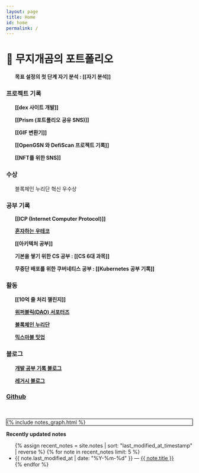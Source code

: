 ```yaml
---
layout: page
title: Home
id: home
permalink: /
---
```


# 🌈 무지개곰의 포트폴리오
<div>
<ul style="font-weight: bold">목표 설정의 첫 단계 자기 분석 : 
<span style="font-weight: bold">[[자기 분석]]</span>
</ul>

<h3> 프로젝트 기록 </h3>
	<ul style="font-weight: bold">
		<span style="font-weight: bold">[[dex 사이트 개발]]</span>
	</ul>
	<ul style="font-weight: bold">
		<span style="font-weight: bold">[[Prism (포트폴리오 공유 SNS)]]</span>
	</ul>
	<ul style="font-weight: bold">
		<span style="font-weight: bold">[[GIF 변환기]]</span>
	</ul>
	<ul style="font-weight: bold">
		<span style="font-weight: bold">[[OpenGSN 와 DefiScan 프로젝트 기록]]</span>
	</ul>
	<ul style="font-weight: bold">
		<span style="font-weight: bold">[[NFT를 위한 SNS]]</span>
	</ul>
	
<h3>수상</h3>
	<ul>블록체인 누리단 혁신 우수상</ul>
	
<h3> 공부 기록 </h3>
	<ul style="font-weight: bold">
		<span style="font-weight: bold">[[ICP (Internet Computer Protocol)]]</span>
	</ul>
	<ul>
		<span style="font-weight: bold"><a href="https://www.youtube.com/channel/UCz7xhiKgrdhwFRxfvpnUriw">혼자하는 우테코</a></span>
	</ul>
	<ul>
		<span style="font-weight: bold">[[아키텍처 공부]]</span>
	</ul>
	<ul style="font-weight: bold">기본을 쌓기 위한 CS 공부 : 
		<span style="font-weight: bold">[[CS 6대 과목]]</span>
	</ul>
	<ul style="font-weight: bold">무중단 배포를 위한 쿠버네티스 공부 : 
		<span style="font-weight: bold">[[Kubernetes 공부 기록]]</span>
	</ul>



<h3>활동</h3>
	<ul>
		<span style="font-weight: bold">
		[[10억 줄 처리 챌린지]]
		</span>
	</ul>
	<ul>
		<span style="font-weight: bold"><a href="https://rainbow96bear.tistory.com/entry/%EC%84%9C%ED%8F%AC%ED%84%B0%EC%A6%88-%EC%9C%84%ED%8D%BC%EB%B8%94%EB%A6%AD-%EC%84%9C%ED%8F%AC%ED%84%B0%EC%A6%88-%EB%B0%9C%EB%8C%80%EC%8B%9D">위퍼블릭(DAO) 서포터즈</a></span>
	</ul>
	<ul>
		<span style="font-weight: bold"><a href="https://rainbow96bear.tistory.com/entry/%EC%B2%B4%ED%97%98%EB%8B%A8-2023-%EB%B8%94%EB%A1%9D%EC%B2%B4%EC%9D%B8-%EB%88%84%EB%A6%AC%EB%8B%A8-%EB%A6%AC%EC%82%AC%EC%9D%B4%ED%81%B4-%EB%A0%9B%EC%A0%80-%EC%B2%B4%ED%97%98-%ED%9B%84%EA%B8%B0">블록체인 누리단</a>
		</span>
	</ul>
	<ul>
		<span style="font-weight: bold"><a href="https://rainbow96bear.tistory.com/entry/%ED%9B%84%EA%B8%B0-%EB%AF%B9%EC%8A%A4%EB%A7%88%EB%B8%94-%EB%B0%8B%EC%97%85-%ED%9B%84%EA%B8%B0-mixmarvel-meet-up">믹스마블 밋업</a></span>
	</ul>

<h3> 블로그 </h3>
	<ul>
		<span style="font-weight: bold"><a href="https://rainbow96bear.tistory.com/">개발 공부 기록 블로그</a></span>
	</ul>
	<ul>
		<span style="font-weight: bold"><a href="https://creal-news.tistory.com/">레거시 블로그</a></span>
	</ul>
<h3>
	<span style="font-weight: bold"><a href="https://github.com/rainbow96bear">Github</a></span></h3>
<br>
<br>
</div>


<div class="graph_background">
<div>{% include notes_graph.html %}</div>
</div>

<strong>Recently updated notes</strong>

<ul>
{% assign recent_notes = site.notes | sort: "last_modified_at_timestamp" | reverse %}
{% for note in recent_notes limit: 5 %}
<li>
{{ note.last_modified_at | date: "%Y-%m-%d" }} — <a class="internal-link" href="{{ note.url }}">{{ note.title }}</a>
</li>
{% endfor %}
</ul>

<style>
.wrapper {
max-width: 46em;
}
.graph_background {
border: 1px solid black;
}
</style>
